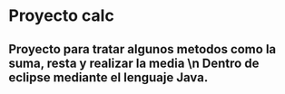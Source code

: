 # Proyecto calc

## Proyecto para tratar algunos metodos como la suma, resta y realizar la media \n Dentro de eclipse mediante el lenguaje Java.

